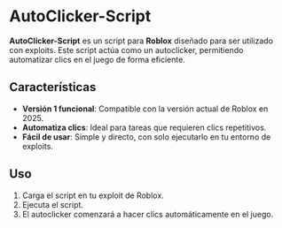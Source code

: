 # AutoClicker-Script

**AutoClicker-Script** es un script para **Roblox** diseñado para ser utilizado con exploits. Este script actúa como un autoclicker, permitiendo automatizar clics en el juego de forma eficiente.

## Características

- **Versión 1 funcional**: Compatible con la versión actual de Roblox en 2025.
- **Automatiza clics**: Ideal para tareas que requieren clics repetitivos.
- **Fácil de usar**: Simple y directo, con solo ejecutarlo en tu entorno de exploits.

## Uso

1. Carga el script en tu exploit de Roblox.
2. Ejecuta el script.
3. El autoclicker comenzará a hacer clics automáticamente en el juego.
